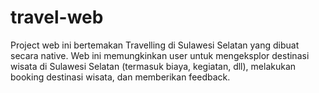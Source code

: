 # travel-web

Project web ini bertemakan Travelling di Sulawesi Selatan yang dibuat secara native. Web ini memungkinkan user untuk mengeksplor destinasi wisata di Sulawesi Selatan (termasuk biaya, kegiatan, dll), melakukan booking destinasi wisata, dan memberikan feedback.
